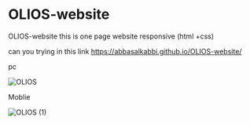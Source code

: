 # OLIOS-website
OLIOS-website this is one page 
website responsive (html +css) 

can you trying in this link  https://abbasalkabbi.github.io/OLIOS-website/





pc

![OLIOS](https://user-images.githubusercontent.com/75854041/116799208-e88eff00-aaff-11eb-9e2f-831d0562bf2a.png)










Moblie

![OLIOS (1)](https://user-images.githubusercontent.com/75854041/116799221-0e1c0880-ab00-11eb-8a1e-3baace76ae70.png)

